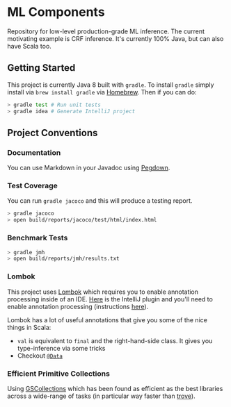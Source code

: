 # ML Components

Repository for low-level production-grade ML inference. The current motivating example is CRF inference. It's currently 100% Java, but can also have Scala too.

## Getting Started

This project is currently Java 8 built with `gradle`. To install `gradle` simply install via `brew install gradle` via [Homebrew](http://brew.sh). Then if you can do:
```bash
> gradle test # Run unit tests
> gradle idea # Generate IntelliJ project
```

## Project Conventions

### Documentation

You can use Markdown in your Javadoc using [Pegdown](https://github.com/sirthias/pegdown).

### Test Coverage

You can run `gradle jacoco` and this will produce a testing report.

```bash
> gradle jacoco
> open build/reports/jacoco/test/html/index.html
```

### Benchmark Tests

```bash
> gradle jmh
> open build/reports/jmh/results.txt
```

### Lombok

This project uses [Lombok](https://projectlombok.org) which requires you to enable annotation processing inside of an IDE.
[Here](https://plugins.jetbrains.com/plugin/6317) is the IntelliJ plugin and you'll need to enable annotation processing (instructions [here](https://www.jetbrains.com/idea/help/configuring-annotation-processing.html)).

Lombok has a lot of useful annotations that give you some of the nice things in Scala:

* `val` is equivalent to `final` and the right-hand-side class. It gives you type-inference via some tricks
* Checkout [`@Data`](https://projectlombok.org/features/Data.html)

### Efficient Primitive Collections

Using [GSCollections](https://github.com/goldmansachs/gs-collections) which has been found as efficient as the best libraries across a wide-range of tasks (in particular way faster than [trove](http://trove.starlight-systems.com)).
